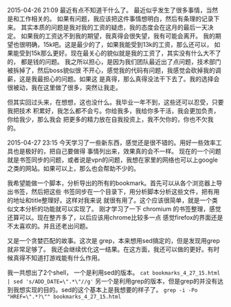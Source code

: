2015-04-26 21:09
最近有点不知道干什么了。
最近似乎发生了很多事情，当然是和工作相关的。
如果有问题，我应该把这件事情想明白，然后有条理的记录下来。
其实本质的问题是我对我的工资的疑虑，我的态度会在这月的最后一天决定。
如果我的工资达不到我的期望，我真得会很失望，我有可能会离开。
我的期望也很明确，15k吧。这是最少的了，如果我能受到13k的工资，那么还可以，
如果能受到15k那么更好。现在最关心的貌似就是我的工资了，其实没有什么大不了的，
都是钱的问题。
我之所以担心，是因为我们团队最近出了点问题，技术部门被拆掉了，然后boss貌似很
不开心，感觉我的代码有问题，我感觉会砍掉我的调薪，这是我最担心的问题。如果这
是真得，那么真得没法干下去了。我的选择会很被动，我在这里做了很多，突然让我走。

但其实回过头来，在想想，这也没什么。我毕业一年不到，这些还可以忍受，只要我把技术
积累好，我怎么都不会亏。你给我多，我给你多干活，我会更加负责，你给我少，那么我会
把更多的精力放在自我投资上，我不欠你的，你也不欠我的。

2015-04-27 23:15
今天学习了一些新东西，感觉还是很不错的。用好一些效率工具也是极好的，把自己要做得
事情列出来，效果真的会不一样。
现在的一个问题就是书签同步的问题，或者说是vpn的问题，我想在家里的网络也可以上google
之类的网站。如果可以上，那么也会帮助不少的。

我希望能做一个脚本，分析导出的所有的bookmark。首先可以从各个浏览器上导出书签，然后把这些
书签同步在一个目录下，用分析脚本分析这些文件，把有用的地址和title整理好。这样对我来说
就很有用了。这个应该很简单，就是一个类似文本分析的功能就可以实现了。
刚才学习了一下 chromium 的书签整理，感觉还算可以。现在整齐多了，以后应该用chrome比较多一点
感觉firefox的界面还是不太喜欢的。并且还老出问题。

又是一个贪婪匹配的故事。这次是 grep，本来想用sed搞定的，但是发现用grep就非常足够了。
我还会继续优化这一结果。在这方面，我还可以做的更好。有时候真得不知道打游戏能有什么作用。

我一共想出了2个shell，
一个是利用sed的版本。
`cat bookmarks_4_27_15.html | sed 's/ADD_DATE=\".*\"//g'`
另一个是利用grep的版本，但是grep的并没有达到我想实现的目的。sed的这个基本上是我想要的样子了。
`grep -i -Po "HREF=\".*?\"" bookmarks_4_27_15.html`



